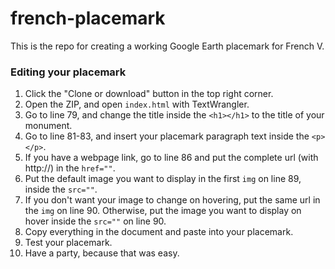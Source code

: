 # french-placemark
This is the repo for creating a working Google Earth placemark for French V.

### Editing your placemark
1. Click the "Clone or download" button in the top right corner.
2. Open the ZIP, and open `index.html` with TextWrangler.
3. Go to line 79, and change the title inside the `<h1></h1>` to the title of your monument.
4. Go to line 81-83, and insert your placemark paragraph text inside the `<p></p>`.
5. If you have a webpage link, go to line 86 and put the complete url (with http://) in the `href=""`.
6. Put the default image you want to display in the first `img` on line 89, inside the `src=""`.
7. If you don't want your image to change on hovering, put the same url in the `img` on line 90. Otherwise, put the image you want to display on hover inside the `src=""` on line 90.
8. Copy everything in the document and paste into your placemark.
9. Test your placemark.
10. Have a party, because that was easy.
